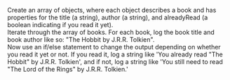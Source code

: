 Create an array of objects, where each object describes a book and has properties for the title (a string), author (a string), and alreadyRead (a boolean indicating if you read it yet).<br />
Iterate through the array of books. For each book, log the book title and book author like so: "The Hobbit by J.R.R. Tolkien".<br />
Now use an if/else statement to change the output depending on whether you read it yet or not. If you read it, log a string like 'You already read "The Hobbit" by J.R.R. Tolkien', and if not, log a string like 'You still need to read "The Lord of the Rings" by J.R.R. Tolkien.'
